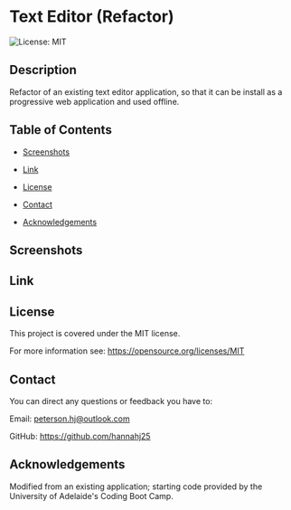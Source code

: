 # Text Editor (Refactor)

![License: MIT](https://img.shields.io/badge/License-MIT-yellow.svg)

## Description
Refactor of an existing text editor application, so that it can be install as a progressive web application and used offline.

## Table of Contents

- [Screenshots](#screenshots)

- [Link](#link)

- [License](#license)

- [Contact](#contact)

- [Acknowledgements](#acknowledgements)

## Screenshots

## Link

## License
This project is covered under the MIT license.

For more information see: 
https://opensource.org/licenses/MIT

## Contact
You can direct any questions or feedback you have to:

Email: peterson.hj@outlook.com

GitHub: https://github.com/hannahj25

## Acknowledgements
Modified from an existing application; starting code provided by the University of Adelaide's Coding Boot Camp.

